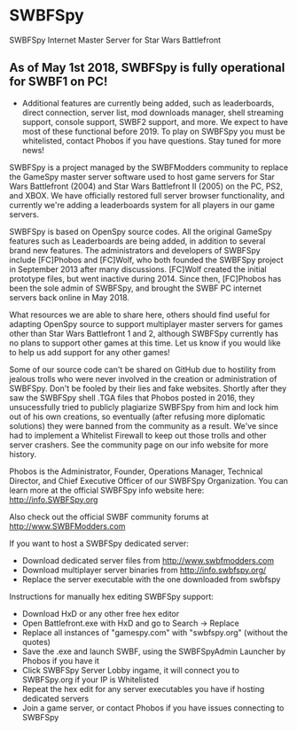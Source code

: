 # SWBFSpy
SWBFSpy Internet Master Server for Star Wars Battlefront

As of May 1st 2018, SWBFSpy is fully operational for SWBF1 on PC! 
-
- Additional features are currently being added, such as leaderboards, direct connection, server list, mod downloads manager, shell streaming support, console support, SWBF2 support, and more. We expect to have most of these functional before 2019. To play on SWBFSpy you must be whitelisted, contact Phobos if you have questions. Stay tuned for more news!

SWBFSpy is a project managed by the SWBFModders community to replace the GameSpy master server software used to host game servers for Star Wars Battlefront (2004) and Star Wars Battlefront II (2005) on the PC, PS2, and XBOX. We have officially restored full server browser functionality, and currently we're adding a leaderboards system for all players in our game servers.

SWBFSpy is based on OpenSpy source codes. All the original GameSpy features such as Leaderboards are being added, in addition to several brand new features. The administrators and developers of SWBFSpy include [FC]Phobos and [FC]Wolf, who both founded the SWBFSpy project in September 2013 after many discussions. [FC]Wolf created the initial prototype files, but went inactive during 2014. Since then, [FC]Phobos has been the sole admin of SWBFSpy, and brought the SWBF PC internet servers back online in May 2018.

What resources we are able to share here, others should find useful for adapting OpenSpy source to support multiplayer master servers for games other than Star Wars Battlefront 1 and 2, although SWBFSpy currently has no plans to support other games at this time. Let us know if you would like to help us add support for any other games!

Some of our source code can't be shared on GitHub due to hostility from jealous trolls who were never involved in the creation or administration of SWBFSpy. Don't be fooled by their lies and fake websites. Shortly after they saw the SWBFSpy shell .TGA files that Phobos posted in 2016, they unsucessfully tried to publicly plagiarize SWBFSpy from him and lock him out of his own creations, so eventually (after refusing more diplomatic solutions) they were banned from the community as a result. We've since had to implement a Whitelist Firewall to keep out those trolls and other server crashers. See the community page on our info website for more history.

Phobos is the Administrator, Founder, Operations Manager, Technical Director, and Chief Executive Officer of our SWBFSpy Organization. You can learn more at the official SWBFSpy info website here: http://info.SWBFSpy.org

Also check out the official SWBF community forums at http://www.SWBFModders.com

If you want to host a SWBFSpy dedicated server:
- Download dedicated server files from http://www.swbfmodders.com
- Download multiplayer server binaries from http://info.swbfspy.org/
- Replace the server executable with the one downloaded from swbfspy

Instructions for manually hex editing SWBFSpy support:
- Download HxD or any other free hex editor
- Open Battlefront.exe with HxD and go to Search -> Replace
- Replace all instances of "gamespy.com" with "swbfspy.org" (without the quotes)
- Save the .exe and launch SWBF, using the SWBFSpyAdmin Launcher by Phobos if you have it
- Click SWBFSpy Server Lobby ingame, it will connect you to SWBFSpy.org if your IP is Whitelisted
- Repeat the hex edit for any server executables you have if hosting dedicated servers
- Join a game server, or contact Phobos if you have issues connecting to SWBFSpy
